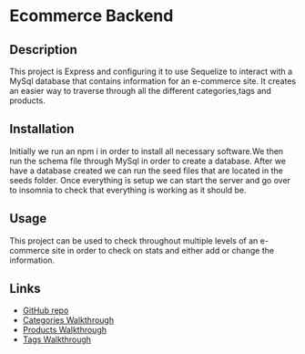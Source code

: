 # Ecommerce Backend

## Description
This project is Express and configuring it to use Sequelize to interact with a MySql database that contains information for an e-commerce site. It creates an easier way to traverse through all the different categories,tags and products.

## Installation
Initially we run an npm i in order to install all necessary software.We then run the schema file through MySql in order to create a database. After we have a database created we can run the seed files that are located in the seeds folder. Once everything is setup we can start the server and go over to insomnia to check that everything is working as it should be.

## Usage
This project can be used to check throughout multiple levels of an e-commerce site in order to check on stats and either add or change the information.

## Links
- [GitHub repo](https://github.com/thasebby/ecomBackend.git)
- [Categories Walkthrough](Categories.mp4)
- [Products Walkthrough](Products.mp4)
- [Tags Walkthrough](Tags.mp4)